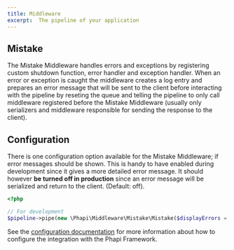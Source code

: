 ```yaml
---
title: Middleware
excerpt:  The pipeline of your application
---
```


## Mistake
The Mistake Middleware handles errors and exceptions by registering custom shutdown function, error handler and exception handler. When an error or exception is caught the middleware creates a log entry and prepares an error message that will be sent to the client before interacting with the pipeline by reseting the queue and telling the pipeline to only call middleware registered before the Mistake Middleware (usually only serializers and middleware responsible for sending the response to the client).

## Configuration
There is one configuration option available for the Mistake Middleware; if error messages should be shown. This is handy to have enabled during development since it gives a more detailed error message. It should however **be turned off in production** since an error message will be serialized and return to the client. (Default: off).

```php
<?php

// For development
$pipeline->pipe(new \Phapi\Middleware\Mistake\Mistake($displayErrors = false));
```

See the [configuration documentation](/docs/started/configuration/) for more information about how to configure the integration with the Phapi Framework.
